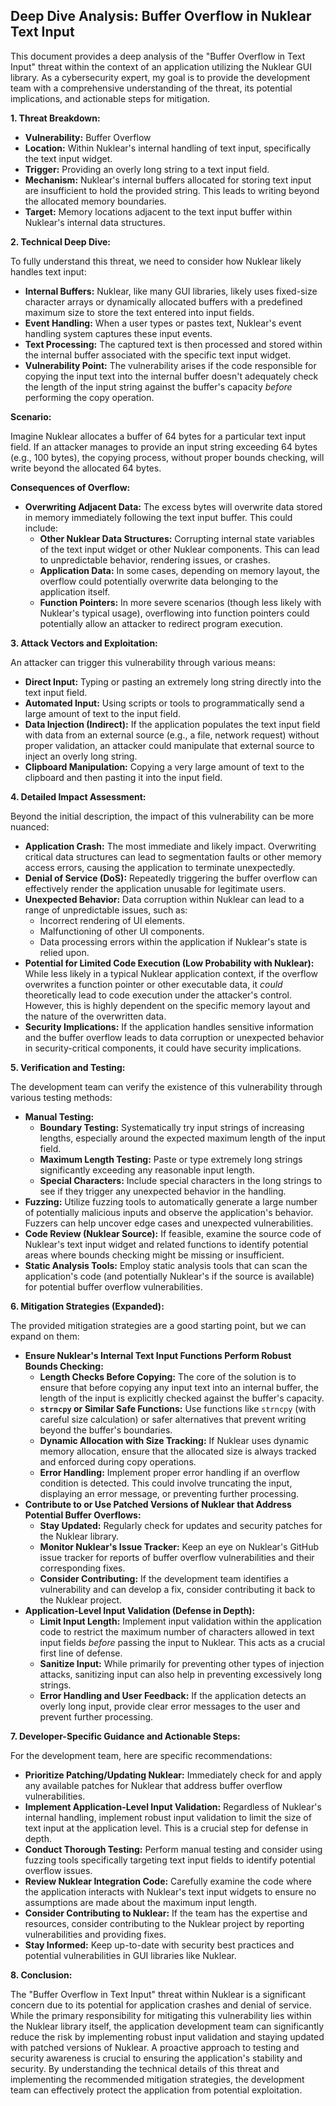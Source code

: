 ## Deep Dive Analysis: Buffer Overflow in Nuklear Text Input

This document provides a deep analysis of the "Buffer Overflow in Text Input" threat within the context of an application utilizing the Nuklear GUI library. As a cybersecurity expert, my goal is to provide the development team with a comprehensive understanding of the threat, its potential implications, and actionable steps for mitigation.

**1. Threat Breakdown:**

* **Vulnerability:** Buffer Overflow
* **Location:** Within Nuklear's internal handling of text input, specifically the text input widget.
* **Trigger:** Providing an overly long string to a text input field.
* **Mechanism:**  Nuklear's internal buffers allocated for storing text input are insufficient to hold the provided string. This leads to writing beyond the allocated memory boundaries.
* **Target:** Memory locations adjacent to the text input buffer within Nuklear's internal data structures.

**2. Technical Deep Dive:**

To fully understand this threat, we need to consider how Nuklear likely handles text input:

* **Internal Buffers:** Nuklear, like many GUI libraries, likely uses fixed-size character arrays or dynamically allocated buffers with a predefined maximum size to store the text entered into input fields.
* **Event Handling:** When a user types or pastes text, Nuklear's event handling system captures these input events.
* **Text Processing:** The captured text is then processed and stored within the internal buffer associated with the specific text input widget.
* **Vulnerability Point:** The vulnerability arises if the code responsible for copying the input text into the internal buffer doesn't adequately check the length of the input string against the buffer's capacity *before* performing the copy operation.

**Scenario:**

Imagine Nuklear allocates a buffer of 64 bytes for a particular text input field. If an attacker manages to provide an input string exceeding 64 bytes (e.g., 100 bytes), the copying process, without proper bounds checking, will write beyond the allocated 64 bytes.

**Consequences of Overflow:**

* **Overwriting Adjacent Data:** The excess bytes will overwrite data stored in memory immediately following the text input buffer. This could include:
    * **Other Nuklear Data Structures:**  Corrupting internal state variables of the text input widget or other Nuklear components. This can lead to unpredictable behavior, rendering issues, or crashes.
    * **Application Data:** In some cases, depending on memory layout, the overflow could potentially overwrite data belonging to the application itself.
    * **Function Pointers:** In more severe scenarios (though less likely with Nuklear's typical usage), overflowing into function pointers could potentially allow an attacker to redirect program execution.

**3. Attack Vectors and Exploitation:**

An attacker can trigger this vulnerability through various means:

* **Direct Input:**  Typing or pasting an extremely long string directly into the text input field.
* **Automated Input:** Using scripts or tools to programmatically send a large amount of text to the input field.
* **Data Injection (Indirect):** If the application populates the text input field with data from an external source (e.g., a file, network request) without proper validation, an attacker could manipulate that external source to inject an overly long string.
* **Clipboard Manipulation:**  Copying a very large amount of text to the clipboard and then pasting it into the input field.

**4. Detailed Impact Assessment:**

Beyond the initial description, the impact of this vulnerability can be more nuanced:

* **Application Crash:** The most immediate and likely impact. Overwriting critical data structures can lead to segmentation faults or other memory access errors, causing the application to terminate unexpectedly.
* **Denial of Service (DoS):** Repeatedly triggering the buffer overflow can effectively render the application unusable for legitimate users.
* **Unexpected Behavior:**  Data corruption within Nuklear can lead to a range of unpredictable issues, such as:
    * Incorrect rendering of UI elements.
    * Malfunctioning of other UI components.
    * Data processing errors within the application if Nuklear's state is relied upon.
* **Potential for Limited Code Execution (Low Probability with Nuklear):** While less likely in a typical Nuklear application context, if the overflow overwrites a function pointer or other executable data, it *could* theoretically lead to code execution under the attacker's control. However, this is highly dependent on the specific memory layout and the nature of the overwritten data.
* **Security Implications:** If the application handles sensitive information and the buffer overflow leads to data corruption or unexpected behavior in security-critical components, it could have security implications.

**5. Verification and Testing:**

The development team can verify the existence of this vulnerability through various testing methods:

* **Manual Testing:**
    * **Boundary Testing:**  Systematically try input strings of increasing lengths, especially around the expected maximum length of the input field.
    * **Maximum Length Testing:**  Paste or type extremely long strings significantly exceeding any reasonable input length.
    * **Special Characters:** Include special characters in the long strings to see if they trigger any unexpected behavior in the handling.
* **Fuzzing:** Utilize fuzzing tools to automatically generate a large number of potentially malicious inputs and observe the application's behavior. Fuzzers can help uncover edge cases and unexpected vulnerabilities.
* **Code Review (Nuklear Source):** If feasible, examine the source code of Nuklear's text input widget and related functions to identify potential areas where bounds checking might be missing or insufficient.
* **Static Analysis Tools:** Employ static analysis tools that can scan the application's code (and potentially Nuklear's if the source is available) for potential buffer overflow vulnerabilities.

**6. Mitigation Strategies (Expanded):**

The provided mitigation strategies are a good starting point, but we can expand on them:

* **Ensure Nuklear's Internal Text Input Functions Perform Robust Bounds Checking:**
    * **Length Checks Before Copying:**  The core of the solution is to ensure that before copying any input text into an internal buffer, the length of the input is explicitly checked against the buffer's capacity.
    * **`strncpy` or Similar Safe Functions:**  Use functions like `strncpy` (with careful size calculation) or safer alternatives that prevent writing beyond the buffer's boundaries.
    * **Dynamic Allocation with Size Tracking:** If Nuklear uses dynamic memory allocation, ensure that the allocated size is always tracked and enforced during copy operations.
    * **Error Handling:** Implement proper error handling if an overflow condition is detected. This could involve truncating the input, displaying an error message, or preventing further processing.
* **Contribute to or Use Patched Versions of Nuklear that Address Potential Buffer Overflows:**
    * **Stay Updated:** Regularly check for updates and security patches for the Nuklear library.
    * **Monitor Nuklear's Issue Tracker:** Keep an eye on Nuklear's GitHub issue tracker for reports of buffer overflow vulnerabilities and their corresponding fixes.
    * **Consider Contributing:** If the development team identifies a vulnerability and can develop a fix, consider contributing it back to the Nuklear project.
* **Application-Level Input Validation (Defense in Depth):**
    * **Limit Input Length:** Implement input validation within the application code to restrict the maximum number of characters allowed in text input fields *before* passing the input to Nuklear. This acts as a crucial first line of defense.
    * **Sanitize Input:** While primarily for preventing other types of injection attacks, sanitizing input can also help in preventing excessively long strings.
    * **Error Handling and User Feedback:** If the application detects an overly long input, provide clear error messages to the user and prevent further processing.

**7. Developer-Specific Guidance and Actionable Steps:**

For the development team, here are specific recommendations:

* **Prioritize Patching/Updating Nuklear:**  Immediately check for and apply any available patches for Nuklear that address buffer overflow vulnerabilities.
* **Implement Application-Level Input Validation:**  Regardless of Nuklear's internal handling, implement robust input validation to limit the size of text input at the application level. This is a crucial step for defense in depth.
* **Conduct Thorough Testing:**  Perform manual testing and consider using fuzzing tools specifically targeting text input fields to identify potential overflow issues.
* **Review Nuklear Integration Code:** Carefully examine the code where the application interacts with Nuklear's text input widgets to ensure no assumptions are made about the maximum input length.
* **Consider Contributing to Nuklear:** If the team has the expertise and resources, consider contributing to the Nuklear project by reporting vulnerabilities and providing fixes.
* **Stay Informed:**  Keep up-to-date with security best practices and potential vulnerabilities in GUI libraries like Nuklear.

**8. Conclusion:**

The "Buffer Overflow in Text Input" threat within Nuklear is a significant concern due to its potential for application crashes and denial of service. While the primary responsibility for mitigating this vulnerability lies within the Nuklear library itself, the application development team can significantly reduce the risk by implementing robust input validation and staying updated with patched versions of Nuklear. A proactive approach to testing and security awareness is crucial to ensuring the application's stability and security. By understanding the technical details of this threat and implementing the recommended mitigation strategies, the development team can effectively protect the application from potential exploitation.

